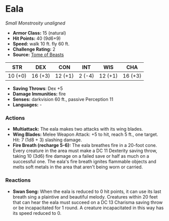 # Eala

*Small* *Monstrosity* *unaligned*

- **Armor Class:** 15 (natural)
- **Hit Points:** 40 (9d6+9)
- **Speed:** walk 10 ft. fly 60 ft.
- **Challenge Rating:** 2
- **Source:** [Tome of Beasts](https://koboldpress.com/kpstore/product/tome-of-beasts-for-5th-edition-print/)

| STR | DEX | CON | INT | WIS | CHA |
| --- | --- | --- | --- | --- | --- |
| 10 (+0) | 16 (+3) | 12 (+1) | 2 (-4) | 12 (+1) | 16 (+3) |

- **Saving Throws**: Dex +5
- **Damage Immunities:** fire
- **Senses:** darkvision 60 ft., passive Perception 11
- **Languages:** -
### Actions
- **Multiattack:** The eala makes two attacks with its wing blades.
- **Wing Blades:** Melee Weapon Attack: +5 to hit, reach 5 ft., one target. Hit: 7 (1d8 + 3) slashing damage.
- **Fire Breath (recharge 5-6):** The eala breathes fire in a 20-foot cone. Every creature in the area must make a DC 11 Dexterity saving throw, taking 10 (3d6) fire damage on a failed save or half as much on a successful one. The eala's fire breath ignites flammable objects and melts soft metals in the area that aren't being worn or carried.
### Reactions
- **Swan Song:** When the eala is reduced to 0 hit points, it can use its last breath sing a plaintive and beautiful melody. Creatures within 20 feet that can hear the eala must succeed on a DC 13 Charisma saving throw or be incapacitated for 1 round. A creature incapacitated in this way has its speed reduced to 0.
